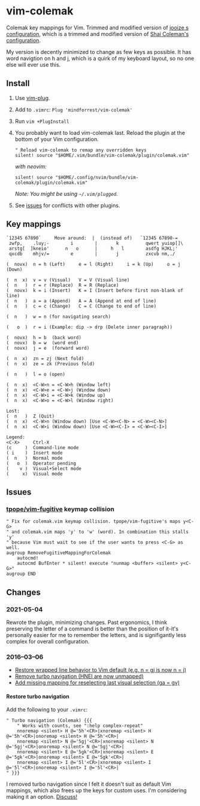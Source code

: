 vim-colemak
===========

Colemak key mappings for Vim. Trimmed and modified version of [jooize,s configuration](https://github.com/jooize/vim-colemak), which is a trimmed and modified version of [Shai Coleman's configuration](http://colemak.com/pub/vim/colemak.vim).

My version is decently minimized to change as few keys as possible. It has word navigtion on h and j, which is a quirk of my keyboard layout, so no one else will ever use this.

Install
-------

1. Use [vim-plug](https://github.com/junegunn/vim-plug).
2. Add to `.vimrc`: `Plug 'mindforrest/vim-colemak'`
3. Run `vim +PlugInstall`
4. You probably want to load vim-colemak last. Reload the plugin at the bottom of your Vim configuration.

    ```
    " Reload vim-colemak to remap any overridden keys
    silent! source "$HOME/.vim/bundle/vim-colemak/plugin/colemak.vim"
    ```
    *with neovim:*
    ```
    silent! source "$HOME/.config/nvim/bundle/vim-colemak/plugin/colemak.vim"
    ```

    *Note: You might be using `~/.vim/plugged`.*

5. See [issues](#issues) for conflicts with other plugins.

Key mappings
------------

```Colemak layout:                  |                 QWERTY layout:
`12345 67890`     Move around:  |  (instead of)   `12345 67890-=
 zwfp,    .luy;-        i        |       k          qwert yuiop[]\
 arstg[  ]kneio'      n   o      |     h   l        asdfg HJKL;'
 qxcdb    mhjv/=        e        |       j          zxcvb nm,./

(  novx)  n = h (Left)     e = l (Right)     i = k (Up)     o = j (Down)

(  n  x)  v = v (Visual)   V = V (Visual line)
(  n   )  r = r (Replace)  R = R (Replace)
(  novx)  k = i (Insert)   K = I (Insert before first non-blank of line)
(  n   )  a = a (Append)   A = A (Append at end of line)
(  n   )  c = c (Change)   C = C (Change to end of line)

(  n   )  w = n (for navigating search)

(   o  )  r = i (Example: dip -> drp (Delete inner paragraph))

(  novx)  h = b  (back word)   
(  novx)  b = w  (word end)
(  novx)  j = e  (forward word)

(  n  x)  zn = zj (Next fold) 
(  n  x)  ze = zk (Previous fold)

(  n   )  l = o (open)

(  n  x)  <C-W>n = <C-W>h (Window left)
(  n  x)  <C-W>e = <C-W>j (Window down)
(  n  x)  <C-W>i = <C-W>k (Window up)
(  n  x)  <C-W>o = <C-W>l (Window right)

Lost:
(  n   )  Z (Quit)
(  n  x)  <C-W>n (Window down) [Use <C-W><C-N> = <C-W><C-N>]
(  n  x)  <C-W>i (Window down) [Use <C-W><C-I> = <C-W><C-I>]

Legend:
<C-X>     Ctrl-X
(c     )  Command-line mode
( i    )  Insert mode
(  n   )  Normal mode
(   o  )  Operator pending
(    v )  Visual+Select mode
(     x)  Visual mode
```


Issues
------

### [tpope/vim-fugitive](https://github.com/tpope/vim-fugitive) keymap collision

    " Fix for colemak.vim keymap collision. tpope/vim-fugitive's maps y<C-G>
    " and colemak.vim maps 'y' to 'w' (word). In combination this stalls 'y'
    " because Vim must wait to see if the user wants to press <C-G> as well.
    augroup RemoveFugitiveMappingForColemak
        autocmd!
        autocmd BufEnter * silent! execute "nunmap <buffer> <silent> y<C-G>"
    augroup END

Changes
-------


### 2021-05-04

   Rewrote the plugin, minimizing changes. Past ergonomics, I think preserving the letter of a command is better than the position of it-it's personally easier for me to remember the letters, and is signifigantly less complex for overall configuration.



### 2016–03–06

- [Restore wrapped line behavior to Vim default (e.g. n = gj is now n = j)](https://github.com/jooize/vim-colemak/commit/6882195551f1025e72f352811ea7b331bc73b32e)
- [Remove turbo navigation (HNEI are now unmapped)](https://github.com/jooize/vim-colemak/commit/c057ed04075cab3f0a67c0fdc30c9d2f35621eff)
- [Add missing mapping for reselecting last visual selection (ga = gv)](https://github.com/jooize/vim-colemak/commit/5167bbf4c411fd765833c97bfc078bed53cc995e)

#### Restore turbo navigation

Add the following to your `.vimrc`:

```
" Turbo navigation (Colemak) {{{
    " Works with counts, see ":help complex-repeat"
    nnoremap <silent> H @='5h'<CR>|xnoremap <silent> H @='5h'<CR>|onoremap <silent> H @='5h'<CR>|
    nnoremap <silent> N @='5gj'<CR>|xnoremap <silent> N @='5gj'<CR>|onoremap <silent> N @='5gj'<CR>|
    nnoremap <silent> E @='5gk'<CR>|xnoremap <silent> E @='5gk'<CR>|onoremap <silent> E @='5gk'<CR>|
    nnoremap <silent> I @='5l'<CR>|xnoremap <silent> I @='5l'<CR>|onoremap <silent> I @='5l'<CR>|
" }}}
```

I removed turbo navigation since I felt it doesn't suit as default Vim mappings, which also frees up the keys for custom uses. I'm considering making it an option. [Discuss!](https://github.com/jooize/vim-colemak/issues/4)
